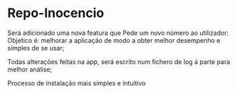 # Repo-Inocencio

Será adicionado uma nova featura que Pede um novo número ao utilizador:
  Objetico é: melhorar a aplicação de modo a obter melhor desempenho e simples de se usar;
  
Todas alterações feitas na app, será escrito num fichero de log á parte para melhor análise;

Processo de instalação mais simples e intuítivo
